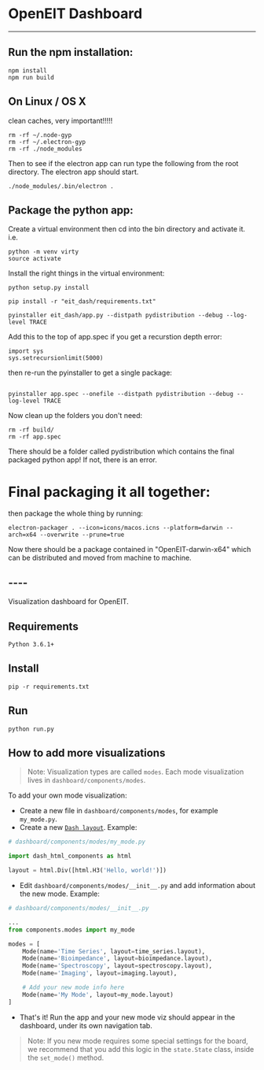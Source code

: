 # OpenEIT Dashboard
-----------------

## Run the npm installation: 
```
npm install
npm run build
```

## On Linux / OS X
clean caches, very important!!!!!

```
rm -rf ~/.node-gyp
rm -rf ~/.electron-gyp
rm -rf ./node_modules
```

Then to see if the electron app can run type the following from the root directory. The electron app should start. 

```
./node_modules/.bin/electron .
```

## Package the python app: 

Create a  virtual environment then cd into the bin directory and activate it. 
i.e. 
```
python -m venv virty
source activate
```

Install the right things in the virtual environment: 

```
python setup.py install

pip install -r "eit_dash/requirements.txt"

pyinstaller eit_dash/app.py --distpath pydistribution --debug --log-level TRACE

```
Add this to the top of app.spec if you get a recurstion depth error: 
```
import sys
sys.setrecursionlimit(5000)
```

then re-run the pyinstaller to get a single package:

```

pyinstaller app.spec --onefile --distpath pydistribution --debug --log-level TRACE
```

Now clean up the folders you don't need: 

```
rm -rf build/
rm -rf app.spec

```

There should be a folder called pydistribution which contains the final packaged python app! If not, there is an error. 

# Final packaging it all together: 
then package the whole thing by running: 

```
electron-packager . --icon=icons/macos.icns --platform=darwin --arch=x64 --overwrite --prune=true
```

Now there should be a package contained in "OpenEIT-darwin-x64" which can be distributed and moved from machine to machine. 


## ----

Visualization dashboard for OpenEIT.

## Requirements
```
Python 3.6.1+
```

## Install
```
pip -r requirements.txt
```

## Run
```
python run.py
```

## How to add more visualizations
> Note: Visualization types are called `modes`. Each mode visualization lives in `dashboard/components/modes`.

To add your own mode visualization:
* Create a new file in `dashboard/components/modes`, for example `my_mode.py`.
* Create a new [`Dash layout`](https://dash.plot.ly/getting-started). Example:
```python
# dashboard/components/modes/my_mode.py

import dash_html_components as html

layout = html.Div([html.H3('Hello, world!')])
```
* Edit `dashboard/components/modes/__init__.py` and add information about the new mode. Example:
```python
# dashboard/components/modes/__init__.py

...
from components.modes import my_mode

modes = [
    Mode(name='Time Series', layout=time_series.layout),
    Mode(name='Bioimpedance', layout=bioimpedance.layout),
    Mode(name='Spectroscopy', layout=spectroscopy.layout),
    Mode(name='Imaging', layout=imaging.layout),

    # Add your new mode info here
    Mode(name='My Mode', layout=my_mode.layout)
]
```
* That's it! Run the app and your new mode viz should appear in the dashboard, under its own navigation tab.

> Note: If you new mode requires some special settings for the board, we recommend that you add this logic in the `state.State` class, inside the `set_mode()` method.